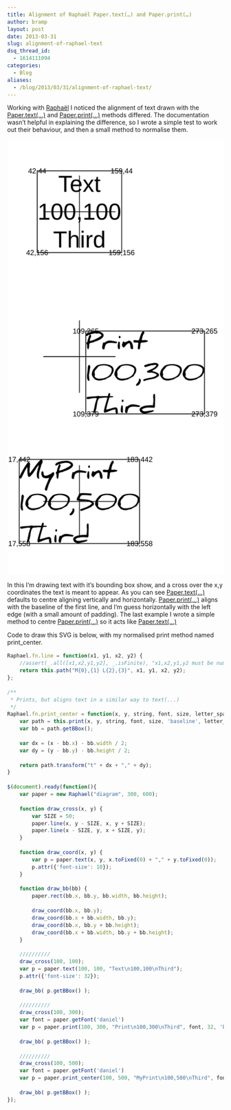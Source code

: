 ```yaml
---
title: Alignment of Raphaël Paper.text(…) and Paper.print(…)
author: bramp
layout: post
date: 2013-03-31
slug: alignment-of-raphael-text
dsq_thread_id:
  - 1614111094
categories:
  - Blog
aliases:
  - /blog/2013/03/31/alignment-of-raphael-text/
---
```

Working with [Raphaël][1] I noticed the alignment of text drawn with the [Paper.text(&#8230;)][2] and [Paper.print(&#8230;)][3] methods differed. The documentation wasn&#8217;t helpful in explaining the difference, so I wrote a simple test to work out their behaviour, and then a small method to normalise them.  
<!--more-->

  
<div class="text-center">
    <a href="raphaeljs-text-test.svg">
        <img src="raphaeljs-text-test.svg" alt="raphaeljs-text-test" />
    </a>
</div>

In this I&#8217;m drawing text with it&#8217;s bounding box show, and a cross over the x,y coordinates the text is meant to appear. As you can see [Paper.text(&#8230;)][2] defaults to centre aligning vertically and horizontally. [Paper.print(&#8230;)][3] aligns with the baseline of the first line, and I&#8217;m guess horizontally with the left edge (with a small amount of padding). The last example I wrote a simple method to centre [Paper.print(&#8230;)][3] so it acts like [Paper.text(&#8230;)][2]

Code to draw this SVG is below, with my normalised print method named print_center.

```javascript
Raphael.fn.line = function(x1, y1, x2, y2) {
    //assert(_.all([x1,x2,y1,y2], _.isFinite), "x1,x2,y1,y2 must be numeric");
    return this.path("M{0},{1} L{2},{3}", x1, y1, x2, y2);
};

/**
 * Prints, but aligns text in a similar way to text(...)
 */
Raphael.fn.print_center = function(x, y, string, font, size, letter_spacing) {
    var path = this.print(x, y, string, font, size, 'baseline', letter_spacing);
    var bb = path.getBBox();

    var dx = (x - bb.x) - bb.width / 2;
    var dy = (y - bb.y) - bb.height / 2;

    return path.transform("t" + dx + "," + dy);
}

$(document).ready(function(){
    var paper = new Raphael("diagram", 300, 600);

    function draw_cross(x, y) {
        var SIZE = 50;
        paper.line(x, y - SIZE, x, y + SIZE);
        paper.line(x - SIZE, y, x + SIZE, y);
    }

    function draw_coord(x, y) {
        var p = paper.text(x, y, x.toFixed(0) + "," + y.toFixed(0));
        p.attr({'font-size': 10});
    }

    function draw_bb(bb) {
        paper.rect(bb.x, bb.y, bb.width, bb.height);

        draw_coord(bb.x, bb.y);
        draw_coord(bb.x + bb.width, bb.y);
        draw_coord(bb.x, bb.y + bb.height);
        draw_coord(bb.x + bb.width, bb.y + bb.height);
    }

    //////////
    draw_cross(100, 100);
    var p = paper.text(100, 100, "Text\n100,100\nThird");
    p.attr({'font-size': 32});

    draw_bb( p.getBBox() );

    //////////
    draw_cross(100, 300);
    var font = paper.getFont('daniel')
    var p = paper.print(100, 300, "Print\n100,300\nThird", font, 32, 'baseline');

    draw_bb( p.getBBox() );

    //////////
    draw_cross(100, 500);
    var font = paper.getFont('daniel')
    var p = paper.print_center(100, 500, "MyPrint\n100,500\nThird", font, 32);

    draw_bb( p.getBBox() );
});
```

 [1]: http://raphaeljs.com/
 [2]: http://raphaeljs.com/reference.html#Paper.text
 [3]: http://raphaeljs.com/reference.html#Paper.print

